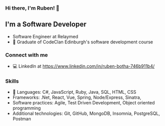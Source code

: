 ### Hi there, I'm Ruben! 👋

## I'm a Software Developer
- Software Engineer at Relaymed
- 🔭 Graduate of CodeClan Edinburgh's software development course



### Connect with me

- 💻 LinkedIn at https://www.linkedin.com/in/ruben-botha-746b911b4/

### Skills

- 💬 Languages: C#, JavaScript, Ruby, Java, SQL, HTML, CSS
- Frameworks: .Net, React, Vue, Spring, Node/Express, Sinatra,
- Software practices: Agile, Test Driven Development, Object oriented programming
- Additional technologies: Git, GitHub, MongoDB, Insomnia, PostgreSQL, Postman
